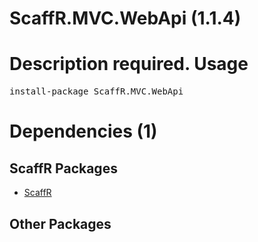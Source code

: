 ﻿ScaffR.MVC.WebApi (1.1.4)
======
Description required.
Usage
======
<pre>install-package ScaffR.MVC.WebApi</pre>
Dependencies (1)
=====

ScaffR Packages
------
* [ScaffR](https://github.com/wcpro/ScaffR/tree/master/src/ScaffR)

Other Packages
------
